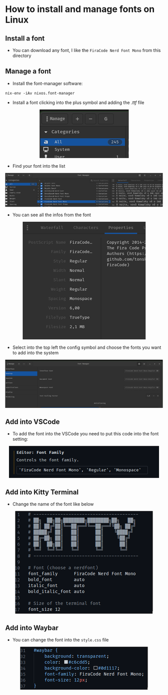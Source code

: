 # How to install and manage fonts on Linux

## Install a font

- You can download any font, I like the `FiraCode Nerd Font Mono` from this directory

## Manage a font

- Install the font-manager software:

```shell
nix-env -iAv nixos.font-manager
```

- Install a font clicking into the plus symbol and adding the _.ttf_ file

<p align="center">
    <img src="images/1.png">
</p>

- Find your font into the list

<p align="center">
    <img src="images/2.png">
</p>

- You can see all the infos from the font

<p align="center">
    <img src="images/3.png">
</p>

- Select into the top left the config symbol and choose the fonts you want to add into the system

<p align="center">
    <img src="images/4.png">
</p>

## Add into VSCode

- To add the font into the VSCode you need to put this code into the font setting:

<p align="center">
    <img src="images/5.png">
</p>

## Add into Kitty Terminal

- Change the name of the font like below

<p align="center">
    <img src="images/6.png">
</p>

## Add into Waybar

- You can change the font into the `style.css` file

<p align="center">
    <img src="images/7.png">
</p>
